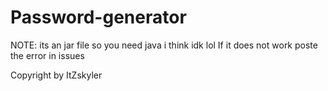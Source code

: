 # Password-generator
NOTE: its an jar file so you need java i think idk lol
If it does not work poste the error in issues



Copyright by ItZskyler
